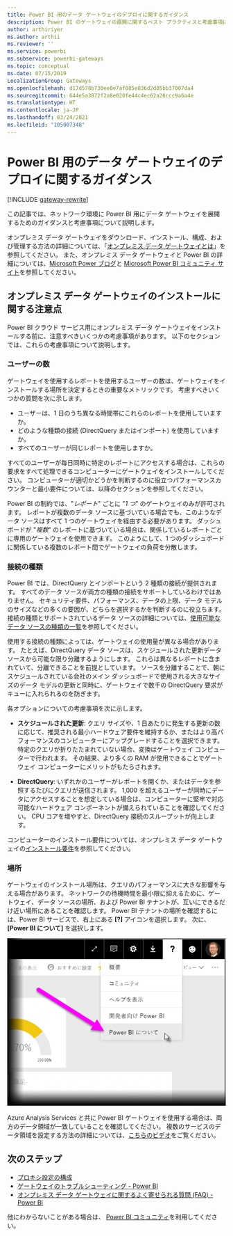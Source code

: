 ```yaml
---
title: Power BI 用のデータ ゲートウェイのデプロイに関するガイダンス
description: Power BI のゲートウェイの展開に関するベスト プラクティスと考慮事項について説明します。
author: arthiriyer
ms.author: arthii
ms.reviewer: ''
ms.service: powerbi
ms.subservice: powerbi-gateways
ms.topic: conceptual
ms.date: 07/15/2019
LocalizationGroup: Gateways
ms.openlocfilehash: d17d578b730ee0e7af085e836d2d05bb37007da4
ms.sourcegitcommit: 644e5a3872f2a8e020fe44c4ec62a26ccc9a6a4e
ms.translationtype: HT
ms.contentlocale: ja-JP
ms.lasthandoff: 03/24/2021
ms.locfileid: "105007348"
---
```

# <a name="guidance-for-deploying-a-data-gateway-for-power-bi"></a>Power BI 用のデータ ゲートウェイのデプロイに関するガイダンス

[!INCLUDE [gateway-rewrite](../includes/gateway-rewrite.md)]

この記事では、ネットワーク環境に Power BI 用にデータ ゲートウェイを展開するためのガイダンスと考慮事項について説明します。

オンプレミス データ ゲートウェイをダウンロード、インストール、構成、および管理する方法の詳細については、「[オンプレミス データ ゲートウェイとは](/data-integration/gateway/service-gateway-onprem)」を参照してください。 また、オンプレミス データ ゲートウェイと Power BI の詳細については、[Microsoft Power ブログ](https://powerbi.microsoft.com/blog/)と [Microsoft Power BI コミュニティ サイト](https://community.powerbi.com/)を参照してください。

## <a name="installation-considerations-for-the-on-premises-data-gateway"></a>オンプレミス データ ゲートウェイのインストールに関する注意点

Power BI クラウド サービス用にオンプレミス データ ゲートウェイをインストールする前に、注意すべきいくつかの考慮事項があります。 以下のセクションでは、これらの考慮事項について説明します。

### <a name="number-of-users"></a>ユーザーの数

ゲートウェイを使用するレポートを使用するユーザーの数は、ゲートウェイをインストールする場所を決定するときの重要なメトリックです。 考慮すべきいくつかの質問を次に示します。

* ユーザーは、1 日のうち異なる時間帯にこれらのレポートを使用していますか。
* どのような種類の接続 (DirectQuery またはインポート) を使用していますか。
* すべてのユーザーが同じレポートを使用しますか。

すべてのユーザーが毎日同時に特定のレポートにアクセスする場合は、これらの要求をすべて処理できるコンピューターにゲートウェイをインストールしてください。 コンピューターが適切かどうかを判断するのに役立つパフォーマンスカウンターと最小要件については、以降のセクションを参照してください。

Power BI の制約では、"*レポート*" ごとに "*1 つ*" のゲートウェイのみが許可されます。 レポートが複数のデータ ソースに基づいている場合でも、このようなデータ ソースはすべて 1 つのゲートウェイを経由する必要があります。 ダッシュボードが "*複数*" のレポートに基づいている場合は、関係しているレポートごとに専用のゲートウェイを使用できます。 このようにして、1 つのダッシュボードに関係している複数のレポート間でゲートウェイの負荷を分散します。

### <a name="connection-type"></a>接続の種類

Power BI では、DirectQuery とインポートという 2 種類の接続が提供されます。 すべてのデータ ソースが両方の種類の接続をサポートしているわけではありません。 セキュリティ要件、パフォーマンス、データの上限、データ モデルのサイズなどの多くの要因が、どちらを選択するかを判断するのに役立ちます。 接続の種類とサポートされているデータ ソースの詳細については、[使用可能なデータ ソースの種類の一覧](service-gateway-data-sources.md#list-of-available-data-source-types)を参照してください。

使用する接続の種類によっては、ゲートウェイの使用量が異なる場合があります。 たとえば、DirectQuery データ ソースは、スケジュールされた更新データ ソースから可能な限り分離するようにします。 これらは異なるレポートに含まれていて、分離できることを前提としています。 ソースを分離することで、朝にスケジュールされている会社のメイン ダッシュボードで使用される大きなサイズのデータ モデルの更新と同時に、ゲートウェイで数千の DirectQuery 要求がキューに入れられるのを防ぎます。 

各オプションについての考慮事項を次に示します。

* **スケジュールされた更新**: クエリ サイズや、1 日あたりに発生する更新の数に応じて、推奨される最小ハードウェア要件を維持するか、またはより高パフォーマンスのコンピューターにアップグレードすることを選択できます。 特定のクエリが折りたたまれていない場合、変換はゲートウェイ コンピューターで行われます。 その結果、より多くの RAM が使用できることでゲートウェイ コンピューターにメリットがもたらされます。

* **DirectQuery**: いずれかのユーザーがレポートを開くか、またはデータを参照するたびにクエリが送信されます。 1,000 を超えるユーザーが同時にデータにアクセスすることを想定している場合は、コンピューターに堅牢で対応可能なハードウェア コンポーネントが備えられていることを確認してください。 CPU コアを増やすと、DirectQuery 接続のスループットが向上します。

コンピューターのインストール要件については、オンプレミス データ ゲートウェイの[インストール要件](/data-integration/gateway/service-gateway-install#requirements)を参照してください。

### <a name="location"></a>場所

ゲートウェイのインストール場所は、クエリのパフォーマンスに大きな影響を与える場合があります。 ネットワークの待機時間を最小限に抑えるために、ゲートウェイ、データ ソースの場所、および Power BI テナントが、互いにできるだけ近い場所にあることを確認します。 Power BI テナントの場所を確認するには、Power BI サービスで、右上にある **[?]** アイコンを選択します。 次に、**[Power BI について]** を選択します。

![Power BI テナントの場所を決定する](media/service-gateway-deployment-guidance/powerbi-gateway-deployment-guidance_02.png)

Azure Analysis Services と共に Power BI ゲートウェイを使用する場合は、両方のデータ領域が一致していることを確認してください。 複数のサービスのデータ領域を設定する方法の詳細については、[こちらのビデオ](https://guyinacube.com/2018/01/power-bi-azure-analysis-services-gateway-data-region/)をご覧ください。

## <a name="next-steps"></a>次のステップ

* [プロキシ設定の構成](/data-integration/gateway/service-gateway-proxy)  
* [ゲートウェイのトラブルシューティング - Power BI](service-gateway-onprem-tshoot.md)  
* [オンプレミス データ ゲートウェイに関するよく寄せられる質問 (FAQ) - Power BI](service-gateway-power-bi-faq.yml)  

他にわからないことがある場合は、 [Power BI コミュニティ](https://community.powerbi.com/)を利用してください。

